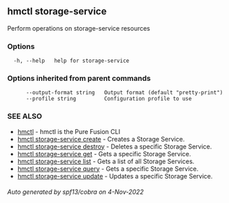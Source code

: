 ## hmctl storage-service

Perform operations on storage-service resources

### Options

```
  -h, --help   help for storage-service
```

### Options inherited from parent commands

```
      --output-format string   Output format (default "pretty-print")
      --profile string         Configuration profile to use
```

### SEE ALSO

* [hmctl](hmctl.md)	 - hmctl is the Pure Fusion CLI
* [hmctl storage-service create](hmctl_storage-service_create.md)	 - Creates a Storage Service.
* [hmctl storage-service destroy](hmctl_storage-service_destroy.md)	 - Deletes a specific Storage Service.
* [hmctl storage-service get](hmctl_storage-service_get.md)	 - Gets a specific Storage Service.
* [hmctl storage-service list](hmctl_storage-service_list.md)	 - Gets a list of all Storage Services.
* [hmctl storage-service query](hmctl_storage-service_query.md)	 - Gets a specific Storage Service.
* [hmctl storage-service update](hmctl_storage-service_update.md)	 - Updates a specific Storage Service.

###### Auto generated by spf13/cobra on 4-Nov-2022
